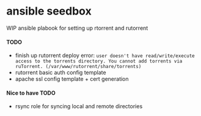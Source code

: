 # ansible seedbox

WIP ansible plabook for setting up rtorrent and rutorrent 

#### TODO
 * finish up rutorrent deploy error:
    ```user doesn't have read/write/execute access to the torrents directory. You cannot add torrents via ruTorrent. (/var/www/rutorrent/share/torrents)```
 * rutorrent basic auth config template
 * apache ssl config template + cert generation

#### Nice to have TODO
 * rsync role for syncing local and remote directories
